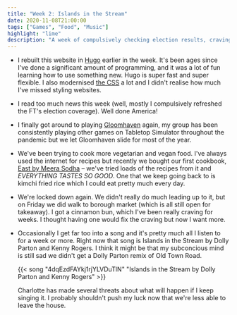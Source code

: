 ```yaml
---
title: "Week 2: Islands in the Stream"
date: 2020-11-08T21:00:00
tags: ["Games", "Food", "Music"]
highlight: "lime"
description: "A week of compulsively checking election results, craving cinnamon buns, and having one song on repeat."
---
```


  * I rebuilt this website in [Hugo](https://gohugo.io/) earlier in the week. It's been ages since I've done a significant amount of programming, and it was a lot of fun learning how to use something new. Hugo is super fast and super flexible. I also modernised [the CSS](https://github.com/rowanmanning/rowanmanning.com/tree/main/themes/rowanmanning/assets/sass) a lot and I didn't realise how much I've missed styling websites.

  * I read too much news this week (well, mostly I compulsively refreshed the FT's election coverage). Well done America!

  * I finally got around to playing [Gloomhaven](https://boardgamegeek.com/boardgame/174430/gloomhaven) again, my group has been consistently playing other games on Tabletop Simulator throughout the pandemic but we let Gloomhaven slide for most of the year.

  * We've been trying to cook more vegetarian and vegan food. I've always used the internet for recipes but recently we bought our first cookbook, [East by Meera Sodha](https://www.amazon.co.uk/dp/0241387566/) – we've tried loads of the recipes from it and _EVERYTHING TASTES SO GOOD_. One that we keep going back to is kimchi fried rice which I could eat pretty much every day.

  * We're locked down again. We didn't really do much leading up to it, but on Friday we did walk to borough market (which is all still open for takeaway). I got a cinnamon bun, which I've been really craving for weeks. I thought having one would fix the craving but now I want more.

  * Occasionally I get far too into a song and it's pretty much all I listen to for a week or more. Right now that song is Islands in the Stream by Dolly Parton and Kenny Rogers. I think it might be that my subconcious mind is still sad we didn't get a Dolly Parton remix of Old Town Road.

    {{< song "4dqEzdFAYkj1rjYLVDuTlN" "Islands in the Stream by Dolly Parton and Kenny Rogers" >}}

    Charlotte has made several threats about what will happen if I keep singing it. I probably shouldn't push my luck now that we're less able to leave the house.

